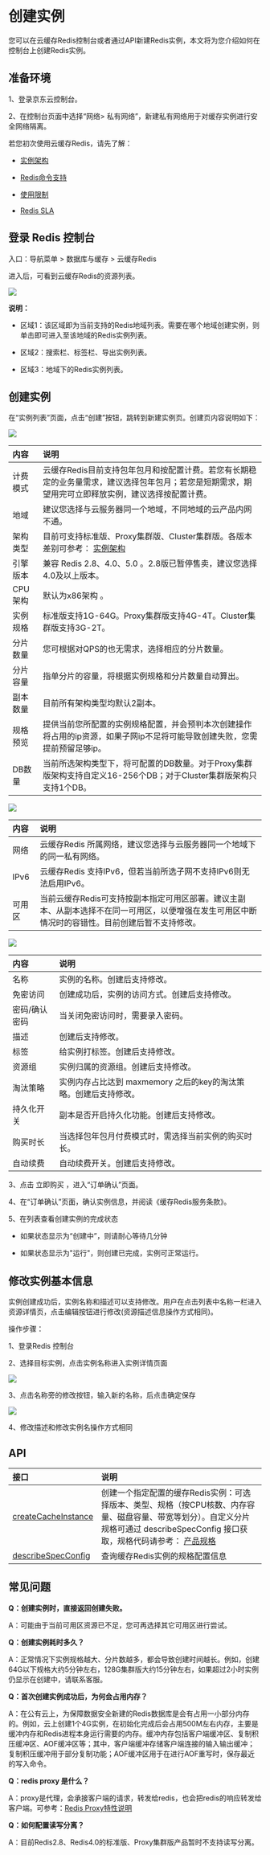 # 创建实例

您可以在云缓存Redis控制台或者通过API新建Redis实例，本文将为您介绍如何在控制台上创建Redis实例。


##  准备环境

1、登录京东云控制台。

2、在控制台页面中选择“网络> 私有网络”，新建私有网络用于对缓存实例进行安全网络隔离。

若您初次使用云缓存Redis，请先了解：

-  [实例架构](../Introduction/Features.md)  

-  [Redis命令支持](../Getting-Started/Command-Supported.md)   

-  [使用限制](../Introduction/Restrictions.md)   

-  [Redis SLA](https://docs.jdcloud.com/cn/product-service-agreement/caching-redis-service-level-agreement-sla)



## 登录 Redis 控制台

入口：导航菜单 > 数据库与缓存 >  云缓存Redis

进入后，可看到云缓存Redis的资源列表。

![](../../../../image/Redis/Create-Instance-1-1.png)

**说明：**

-   区域1：该区域即为当前支持的Redis地域列表。需要在哪个地域创建实例，则单击即可进入至该地域的Redis实例列表。

-   区域2：搜索栏、标签栏、导出实例列表。

-   区域3：地域下的Redis实例列表。


##  创建实例

在“实例列表”页面，点击“创建”按钮，跳转到新建实例页。创建页内容说明如下：

![](../../../../image/Redis/Create-Instance-5.png)

| 内容 | 说明  |  
|:--   |:-- |
| 计费模式    |  云缓存Redis目前支持包年包月和按配置计费。若您有长期稳定的业务量需求，建议选择包年包月；若您是短期需求，期望用完可立即释放实例，建议选择按配置计费。   |
| 地域        |   建议您选择与云服务器同一个地域，不同地域的云产品内网不通。   |
| 架构类型   |  目前可支持标准版、Proxy集群版、Cluster集群版。各版本差别可参考： [实例架构](../Introduction/Features.md)    |
| 引擎版本   |  兼容 Redis 2.8、4.0、5.0 。2.8版已暂停售卖，建议您选择4.0及以上版本。  |
| CPU架构    | 默认为x86架构 。 |
| 实例规格    | 标准版支持1G-64G。Proxy集群版支持4G-4T。Cluster集群版支持3G-2T。 |
| 分片数量    | 您可根据对QPS的也无需求，选择相应的分片数量。 |
| 分片容量    | 指单分片的容量，将根据实例规格和分片数量自动算出。 |
| 副本数量    | 目前所有架构类型均默认2副本。 |
|规格预览     | 提供当前您所配置的实例规格配置，并会预判本次创建操作将占用的ip资源，如果子网ip不足将可能导致创建失败，您需提前预留足够ip。  |
| DB数量    | 当前所选架构类型下，将可配置的DB数量。对于Proxy集群版架构支持自定义16-256个DB；对于Cluster集群版架构只支持1个DB。 |

![](../../../../image/Redis/Create-Instance-6.png)

| 内容 | 说明  |  
|:--   |:-- |
| 网络   |   云缓存Redis 所属网络，建议您选择与云服务器同一个地域下的同一私有网络。 |
| IPv6   |  云缓存Redis 支持IPv6，但若当前所选子网不支持IPv6则无法启用IPv6。 |
| 可用区   |  当前云缓存Redis可支持按副本指定可用区部署。建议主副本、从副本选择不在同一可用区，以便增强在发生可用区中断情况时的容错性。目前创建后暂不支持修改。 |
     
![](../../../../image/Redis/Create-Instance-7.png)

| 内容 | 说明  |  
|:--   |:-- |
| 名称       |   实例的名称。创建后支持修改。 |
| 免密访问   |  创建成功后，实例的访问方式。创建后支持修改。  |
| 密码/确认密码   |  当关闭免密访问时，需要录入密码。 |
| 描述       |   创建后支持修改。 |     
| 标签       |   给实例打标签。创建后支持修改。  |     
| 资源组     |   实例归属的资源组。创建后支持修改。 |     
| 淘汰策略   |   实例内存占比达到 maxmemory 之后的key的淘汰策略。创建后支持修改。  |     
| 持久化开关 |   副本是否开启持久化功能。创建后支持修改。  |     
| 购买时长   |  当选择包年包月付费模式时，需选择当前实例的购买时长。  |     
| 自动续费   |   自动续费开关。创建后支持修改。  |     

3、点击 立即购买 ，进入“订单确认”页面。

4、在“订单确认”页面，确认实例信息，并阅读《缓存Redis服务条款》。

5、在列表查看创建实例的完成状态

-   如果状态显示为“创建中”，则请耐心等待几分钟

-   如果状态显示为"运行"，则创建已完成，实例可正常运行。



##  修改实例基本信息

实例创建成功后，实例名称和描述可以支持修改。用户在点击列表中名称一栏进入资源详情页，点击编辑按钮进行修改(资源描述信息操作方式相同)。

操作步骤：

  1、登录Redis 控制台

  2、选择目标实例，点击实例名称进入实例详情页面

![](../../../../image/Redis/Create-Instance-8.png)

  3、点击名称旁的修改按钮，输入新的名称，后点击确定保存

![](../../../../image/Redis/Create-Instance-9.png)

  4、修改描述和修改实例名操作方式相同

##  API

| 接口 | 说明  |  
|:--   |:-- |
| [createCacheInstance](http://docs.jdcloud.com/cn/jcs-for-redis/api/createcacheinstance?content=API)    |  创建一个指定配置的缓存Redis实例：可选择版本、类型、规格（按CPU核数、内存容量、磁盘容量、带宽等划分）。自定义分片规格可通过 describeSpecConfig  接口获取，规格代码请参考： [产品规格](http://docs.jdcloud.com/cn/jcs-for-redis/specifications)   |
| [describeSpecConfig](http://docs.jdcloud.com/cn/jcs-for-redis/api/describespecconfig?content=API)  | 查询缓存Redis实例的规格配置信息 |







##  常见问题

**Q：创建实例时，直接返回创建失败。**

A：可能由于当前可用区资源已不足，您可再选择其它可用区进行尝试。

**Q：创建实例耗时多久？**

A：正常情况下实例规格越大、分片数越多，都会导致创建时间越长。例如，创建64G以下规格大约5分钟左右，128G集群版大约15分钟左右，如果超过2小时实例仍显示在创建中，请联系客服。

**Q：首次创建实例成功后，为何会占用内存？**

A：在公有云上，为保障数据安全新建的Redis数据库是会有占用一小部分内存的。例如，云上创建1个4G实例，在初始化完成后会占用500M左右内存，主要是缓冲内存和Redis进程本身运行需要的内存。缓冲内存包括客户端缓冲区、复制积压缓冲区、AOF缓冲区等；其中，客户端缓冲存储客户端连接的输入输出缓冲；复制积压缓冲用于部分复制功能；AOF缓冲区用于在进行AOF重写时，保存最近的写入命令。

**Q：redis proxy 是什么？**

A：proxy是代理，会承接客户端的请求，转发给redis，也会把redis的响应转发给客户端。可参考：[Redis Proxy特性说明](Proxy-Info.md)

**Q：如何配置读写分离？**

A：目前Redis2.8、Redis4.0的标准版、Proxy集群版产品暂时不支持读写分离。

